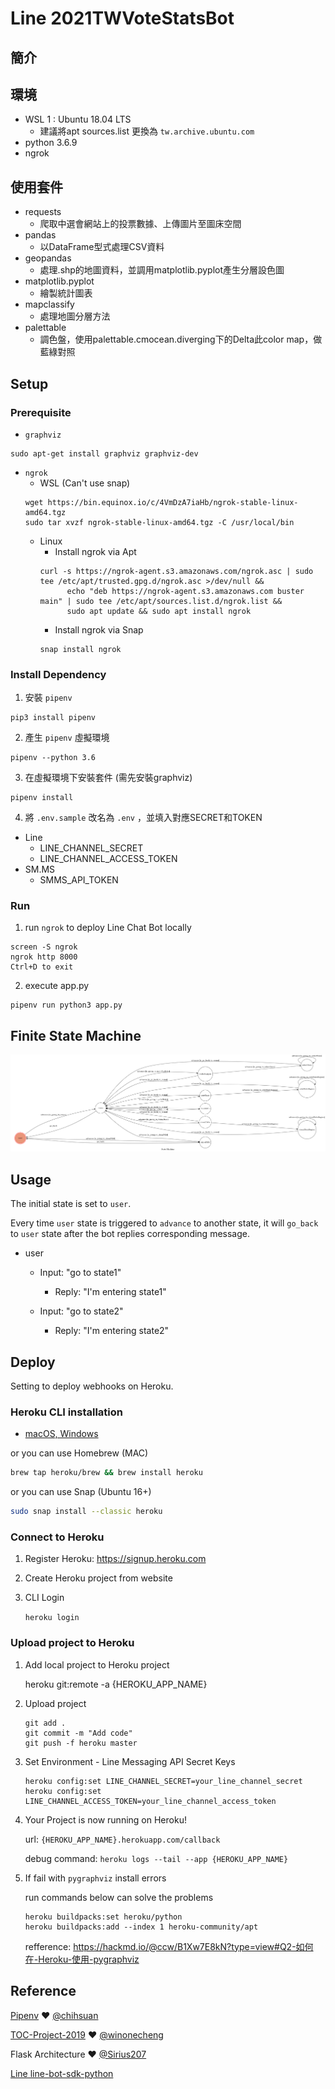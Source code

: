 # Line 2021TWVoteStatsBot 

## 簡介

## 環境

- WSL 1 : Ubuntu 18.04 LTS
	- 建議將apt sources.list 更換為 `tw.archive.ubuntu.com`
- python 3.6.9
- ngrok

## 使用套件

- requests
	- 爬取中選會網站上的投票數據、上傳圖片至圖床空間
- pandas
    - 以DataFrame型式處理CSV資料
- geopandas
	- 處理.shp的地圖資料，並調用matplotlib.pyplot產生分層設色圖
- matplotlib.pyplot
	- 繪製統計圖表
- mapclassify
	- 處理地圖分層方法
- palettable
	- 調色盤，使用palettable.cmocean.diverging下的Delta此color map，做藍綠對照

## Setup
### Prerequisite
- `graphviz`
```shell
sudo apt-get install graphviz graphviz-dev
```
- `ngrok`
	- WSL (Can't use snap)
	```shell
	wget https://bin.equinox.io/c/4VmDzA7iaHb/ngrok-stable-linux-amd64.tgz
	sudo tar xvzf ngrok-stable-linux-amd64.tgz -C /usr/local/bin
	```
	- Linux
		- Install ngrok via Apt
		```shell
		curl -s https://ngrok-agent.s3.amazonaws.com/ngrok.asc | sudo tee /etc/apt/trusted.gpg.d/ngrok.asc >/dev/null &&
              echo "deb https://ngrok-agent.s3.amazonaws.com buster main" | sudo tee /etc/apt/sources.list.d/ngrok.list &&
              sudo apt update && sudo apt install ngrok
		```
		- Install ngrok via Snap
		```shell
		snap install ngrok
		```


### Install Dependency

1. 安裝 `pipenv`
```shell
pip3 install pipenv
```
2. 產生 `pipenv` 虛擬環境
```shell
pipenv --python 3.6
```
3. 在虛擬環境下安裝套件 (需先安裝graphviz)
```shell
pipenv install
```
4. 將 `.env.sample` 改名為 `.env` ，並填入對應SECRET和TOKEN
- Line
    - LINE_CHANNEL_SECRET
    - LINE_CHANNEL_ACCESS_TOKEN
- SM.MS
    - SMMS_API_TOKEN

### Run

1. run `ngrok` to deploy Line Chat Bot locally
```shell
screen -S ngrok
ngrok http 8000
Ctrl+D to exit
```
2. execute app.py
```shell
pipenv run python3 app.py
```

## Finite State Machine
![fsm](./fsm.png)

## Usage
The initial state is set to `user`.

Every time `user` state is triggered to `advance` to another state, it will `go_back` to `user` state after the bot replies corresponding message.

* user
	* Input: "go to state1"
		* Reply: "I'm entering state1"

	* Input: "go to state2"
		* Reply: "I'm entering state2"

## Deploy
Setting to deploy webhooks on Heroku.

### Heroku CLI installation

* [macOS, Windows](https://devcenter.heroku.com/articles/heroku-cli)

or you can use Homebrew (MAC)
```sh
brew tap heroku/brew && brew install heroku
```

or you can use Snap (Ubuntu 16+)
```sh
sudo snap install --classic heroku
```

### Connect to Heroku

1. Register Heroku: https://signup.heroku.com

2. Create Heroku project from website

3. CLI Login

	`heroku login`

### Upload project to Heroku

1. Add local project to Heroku project

	heroku git:remote -a {HEROKU_APP_NAME}

2. Upload project

	```
	git add .
	git commit -m "Add code"
	git push -f heroku master
	```

3. Set Environment - Line Messaging API Secret Keys

	```
	heroku config:set LINE_CHANNEL_SECRET=your_line_channel_secret
	heroku config:set LINE_CHANNEL_ACCESS_TOKEN=your_line_channel_access_token
	```

4. Your Project is now running on Heroku!

	url: `{HEROKU_APP_NAME}.herokuapp.com/callback`

	debug command: `heroku logs --tail --app {HEROKU_APP_NAME}`

5. If fail with `pygraphviz` install errors

	run commands below can solve the problems
	```
	heroku buildpacks:set heroku/python
	heroku buildpacks:add --index 1 heroku-community/apt
	```

	refference: https://hackmd.io/@ccw/B1Xw7E8kN?type=view#Q2-如何在-Heroku-使用-pygraphviz

## Reference
[Pipenv](https://medium.com/@chihsuan/pipenv-更簡單-更快速的-python-套件管理工具-135a47e504f4) ❤️ [@chihsuan](https://github.com/chihsuan)

[TOC-Project-2019](https://github.com/winonecheng/TOC-Project-2019) ❤️ [@winonecheng](https://github.com/winonecheng)

Flask Architecture ❤️ [@Sirius207](https://github.com/Sirius207)

[Line line-bot-sdk-python](https://github.com/line/line-bot-sdk-python/tree/master/examples/flask-echo)
